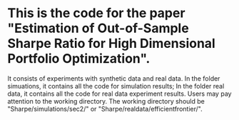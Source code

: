 # This is the code for the paper "Estimation of Out-of-Sample Sharpe Ratio for High Dimensional Portfolio Optimization".

It consists of experiments with synthetic data and real data. In the folder simuations, it contains all the code for simulation results; In the folder real data, it contains all the code for real data experiment results. Users may pay attention to the working directory. The working directory should be "Sharpe/simulations/sec2/" or "Sharpe/realdata/efficientfrontier/". 
